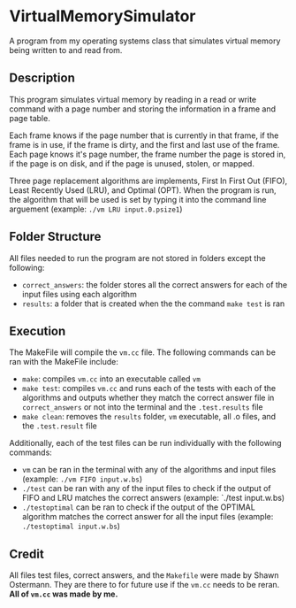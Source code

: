 # VirtualMemorySimulator

A program from my operating systems class that simulates virtual memory being written to and read from.

## Description

This program simulates virtual memory by reading in a read or write command with a page number and storing the information in a frame and page table.

Each frame knows if the page number that is currently in that frame, if the frame is in use, if the frame is dirty, and the first and last use of the frame. Each page knows it's page number, the frame number the page is stored in, if the page is on disk, and if the page is unused, stolen, or mapped.

Three page replacement algorithms are implements, First In First Out (FIFO), Least Recently Used (LRU), and Optimal (OPT). When the program is run, the algorithm that will be used is set by typing it into the command line arguement (example: `./vm LRU input.0.psize1`)

## Folder Structure

All files needed to run the program are not stored in folders except the following:

- `correct_answers`: the folder stores all the correct answers for each of the input files using each algorithm
- `results`: a folder that is created when the the command `make test` is ran

## Execution

The MakeFile will compile the `vm.cc` file. The following commands can be ran with the MakeFile include:

- `make`: compiles `vm.cc` into an executable called `vm`
- `make test`: compiles `vm.cc` and runs each of the tests with each of the algorithms and outputs whether they match the correct answer file in `correct_answers` or not into the terminal and the `.test.results` file
- `make clean`: removes the `results` folder, `vm` executable, all .o files, and the `.test.result` file

Additionally, each of the test files can be run individually with the following commands:

- `vm` can be ran in the terminal with any of the algorithms and input files (example: `./vm FIFO input.w.bs`) 
- `./test` can be ran with any of the input files to check if the output of FIFO and LRU matches the correct answers (example: `./test input.w.bs)
- `./testoptimal` can be ran to check if the output of the OPTIMAL algorithm matches the correct answer for all the input files (example: `./testoptimal input.w.bs`)

## Credit

All files test files, correct answers, and the `Makefile` were made by Shawn Ostermann. They are there to for future use if the `vm.cc` needs to be reran. **All of `vm.cc` was made by me.**